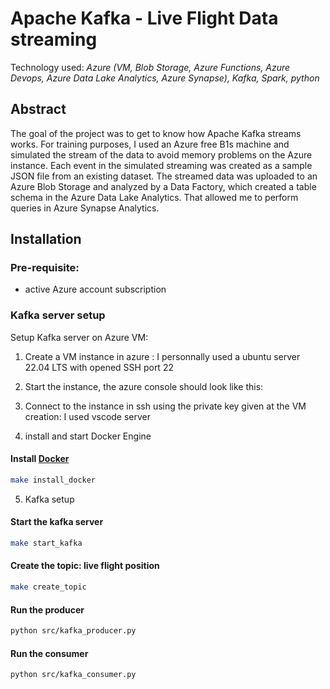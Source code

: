 # Apache Kafka - Live Flight Data streaming

Technology used: *Azure (VM, Blob Storage, Azure Functions, Azure Devops, Azure Data Lake Analytics, Azure Synapse), Kafka, Spark, python*

## Abstract

The goal of the project was to get to know how Apache Kafka streams works. For training purposes, I used an Azure free B1s machine and simulated the stream of the data to avoid memory problems on the Azure instance. Each event in the simulated streaming was created as a sample JSON file from an existing dataset. The streamed data was uploaded to an Azure Blob Storage and analyzed by a Data Factory, which created a table schema in the Azure Data Lake Analytics. That allowed me to perform queries in Azure Synapse Analytics.

## Installation

### Pre-requisite:
* active Azure account subscription

### Kafka server setup
Setup Kafka server on Azure VM:

1. Create a VM instance in azure : I personnally used a ubuntu server 22.04 LTS with opened SSH port 22 
2. Start the instance, the azure console should look like this:
3. Connect to the instance in ssh using the private key given at the VM creation: I used vscode server

4. install and start Docker Engine
#### Install [Docker](https://docs.docker.com/engine/install/ubuntu/#install-using-the-repository)
```bash
make install_docker
```

5. Kafka setup
#### Start the kafka server
```bash
make start_kafka
```

#### Create the topic: live flight position 
```bash
make create_topic
```

#### Run the producer
```bash
python src/kafka_producer.py
```
#### Run the consumer
```bash
python src/kafka_consumer.py
```



